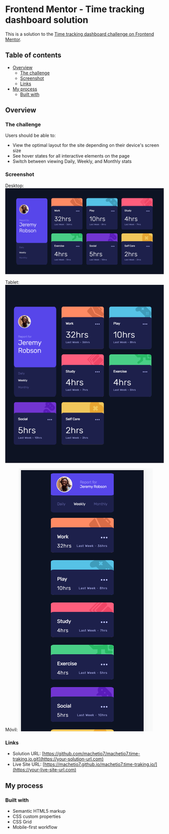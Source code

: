 # Frontend Mentor - Time tracking dashboard solution

This is a solution to the [Time tracking dashboard challenge on Frontend Mentor](https://www.frontendmentor.io/challenges/time-tracking-dashboard-UIQ7167Jw). 

## Table of contents

- [Overview](#overview)
  - [The challenge](#the-challenge)
  - [Screenshot](#screenshot)
  - [Links](#links)
- [My process](#my-process)
  - [Built with](#built-with)

## Overview

### The challenge

Users should be able to:

- View the optimal layout for the site depending on their device's screen size
- See hover states for all interactive elements on the page
- Switch between viewing Daily, Weekly, and Monthly stats

### Screenshot

Desktop:
![](https://github.com/machetio7/machetio7.time-traking.io/blob/master/assets/desktop-desing.png)

Tablet:
![](https://github.com/machetio7/machetio7.time-traking.io/blob/master/assets/tablet-desing.png)

Móvil:
![](https://github.com/machetio7/machetio7.time-traking.io/blob/master/assets/movil-desing.png)



### Links

- Solution URL: [https://github.com/machetio7/machetio7.time-traking.io.git](https://your-solution-url.com)
- Live Site URL: [https://machetio7.github.io/machetio7.time-traking.io/](https://your-live-site-url.com)

## My process

### Built with

- Semantic HTML5 markup
- CSS custom properties
- CSS Grid
- Mobile-first workflow


